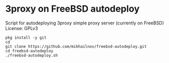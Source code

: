# 3proxy on FreeBSD autodeploy
Script for autodeploying 3proxy simple proxy server (currently on FreeBSD) <br>
License: GPLv3

```
pkg install -y git
cd 
git clone https://github.com/mikhailnov/freebsd-autodeploy.git
cd freebsd-autodeploy
./freebsd-autodeploy.sh
```
